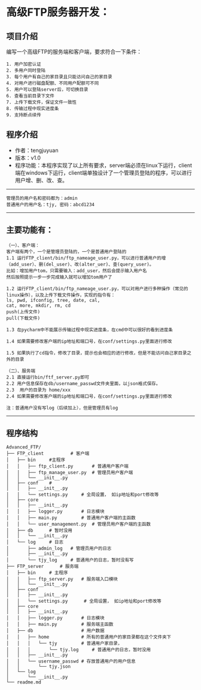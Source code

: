 # 高级FTP服务器开发：
## 项目介绍
编写一个高级FTP的服务端和客户端，要求符合一下条件：
```
1. 用户加密认证
2. 多用户同时登陆
3. 每个用户有自己的家目录且只能访问自己的家目录
4. 对用户进行磁盘配额、不同用户配额可不同
5. 用户可以登陆server后，可切换目录
6. 查看当前目录下文件
7. 上传下载文件，保证文件一致性
8. 传输过程中现实进度条
9. 支持断点续传
```

## 程序介绍
- 作者：tengjuyuan
- 版本：v1.0
- 程序功能：本程序实现了以上所有要求，server端必须在linux下运行，client端在windows下运行，client端单独设计了一个管理员登陆的程序，可以进行用户增、删、改、查。
---    
    管理员的用户名和密码都为：admin
    普通用户的用户名：tjy, 密码：abcd1234
---
主要功能有：
---
    （一）、客户端：
    客户端有两个，一个是管理员登陆的，一个是普通用户登陆的
    1.1 运行FTP_client/bin/ftp_nameage_user.py，可以进行普通用户的增（add_user）、删(del_user)、改(alter_uer)、查(query_user)。
    比如：增加用户tom，只需要输入：add_user，然后会提示输入用户名
    然后按照提示一步一步完成输入就可以增加tom用户了

    1.2 运行FTP_client/bin/ftp_nameage_user.py，可以对用户进行多种操作（常见的linux操作），以及上传下载文件操作，实现的指令有：
    ls, pwd, ifconfig, tree, date, cal,
    cat, more, mkdir, rm, cd
    push(上传文件)
    pull(下载文件)

    1.3 在pycharm中不能展示传输过程中现实进度条，在cmd中可以很好的看到进度条

    1.4 如果需要修改客户端的ip地址和端口号，在conf/settings.py里面进行修改

    1.5 如果执行了cd指令，修改了目录，提示也会相应的进行修改，但是不能访问自己家目录之外的目录

    （二）、服务端
    2.1 直接运行bin/ftf_server.py即可
    2.2 用户信息保存在db/username_passwd文件夹里面，以json格式保存。
    2.3  用户的目录为 home/xxx
    2.4 如果需要修改客户端的ip地址和端口号，在conf/settings.py里面进行修改
    
    注：普通用户没有写log（后续加上），但是管理员有log
---

## 程序结构
```
Advanced_FTP/
├── FTP_client          # 客户端
│   ├── bin     #主程序
│   │   ├── ftp_client.py       # 普通用户客户端
│   │   ├── ftp_manage_user.py  # 管理员用户客户端
│   │   └── __init__.py
│   ├── conf    # 
│   │   ├── __init__.py
│   │   └── settings.py     # 全局设置， 如ip地址和port修改等 
│   ├── core
│   │   ├── __init__.py
│   │   ├── logger.py       # 日志模块
│   │   ├── main.py         # 普通用户客户端的主函数
│   │   └── user_management.py  # 管理员用户客户端的主函数
│   ├── db      # 暂时没用
│   │   └── __init__.py
│   └── log     # 日志
│       ├── admin_log   # 管理员用户的日志
│       ├── __init__.py
│       └── tjy_log     # 普通用户的日志，暂时没有写
├── FTP_server      # 服务端
│   ├── bin     # 主程序
│   │   ├── ftp_server.py   # 服务端入口模块
│   │   └── __init__.py
│   ├── conf
│   │   ├── __init__.py
│   │   └── settings.py      # 全局设置， 如ip地址和port修改等 
│   ├── core
│   │   ├── __init__.py
│   │   ├── logger.py       # 日志模块
│   │   ├── main.py         # 服务端主函数
│   ├── db                  # 用户数据
│   │   ├── home            # 所有的普通用户的家目录都在这个文件夹下
│   │   │   └── tjy         # 普通用户家目录，
│   │   │       └── tjy.log     # 普通用户的日志，暂时没用
│   │   ├── __init__.py
│   │   └── username_passwd # 存放普通用户的用户信息
│   │       └── tjy.json
│   └── log
│       └── __init__.py
└── readme.md   

```